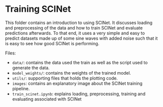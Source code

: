 # Training SCINet

This folder contains an introduction to using SCINet. It discusses loading and preprocessing of the data and how to train SCINet and evaluate predictions afterwards. To that end, it uses a very simple and easy to predict datasets made up of some sine waves with added noise such that it is easy to see how good SCINet is performing.


Files:

- `data/`: contains the data used the train as well as the script used to generate the data.
- `model_weights/`: contains the weights of the trained model.
- `utils/`: supporting files that holds the plotting code.
- `images`: contains an explanatory image about the SCINet training pipeline.
- `train_scinet.ipynb`: explains loading, preprocessing, training and evaluating associated with SCINet 